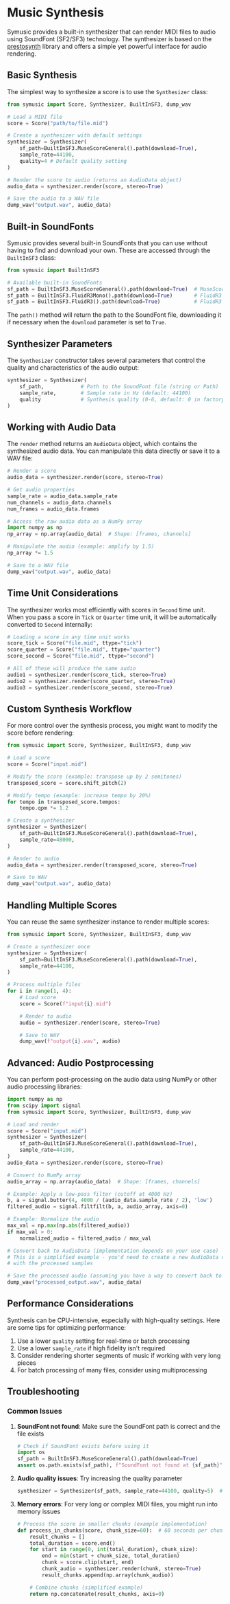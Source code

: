 # Music Synthesis

Symusic provides a built-in synthesizer that can render MIDI files to audio using SoundFont (SF2/SF3) technology. The synthesizer is based on the [prestosynth](https://github.com/lzqlzzq/prestosynth) library and offers a simple yet powerful interface for audio rendering.

## Basic Synthesis

The simplest way to synthesize a score is to use the `Synthesizer` class:

```python
from symusic import Score, Synthesizer, BuiltInSF3, dump_wav

# Load a MIDI file
score = Score("path/to/file.mid")

# Create a synthesizer with default settings
synthesizer = Synthesizer(
    sf_path=BuiltInSF3.MuseScoreGeneral().path(download=True),
    sample_rate=44100,
    quality=4 # Default quality setting
)

# Render the score to audio (returns an AudioData object)
audio_data = synthesizer.render(score, stereo=True)

# Save the audio to a WAV file
dump_wav("output.wav", audio_data)
```

## Built-in SoundFonts

Symusic provides several built-in SoundFonts that you can use without having to find and download your own. These are accessed through the `BuiltInSF3` class:

```python
from symusic import BuiltInSF3

# Available built-in SoundFonts
sf_path = BuiltInSF3.MuseScoreGeneral().path(download=True)  # MuseScore General (default)
sf_path = BuiltInSF3.FluidR3Mono().path(download=True)       # FluidR3 Mono
sf_path = BuiltInSF3.FluidR3().path(download=True)           # FluidR3 GM
```

The `path()` method will return the path to the SoundFont file, downloading it if necessary when the `download` parameter is set to `True`.

## Synthesizer Parameters

The `Synthesizer` constructor takes several parameters that control the quality and characteristics of the audio output:

```python
synthesizer = Synthesizer(
    sf_path,            # Path to the SoundFont file (string or Path)
    sample_rate,        # Sample rate in Hz (default: 44100)
    quality             # Synthesis quality (0-6, default: 0 in factory, 4 often good)
)
```

## Working with Audio Data

The `render` method returns an `AudioData` object, which contains the synthesized audio data. You can manipulate this data directly or save it to a WAV file:

```python
# Render a score
audio_data = synthesizer.render(score, stereo=True)

# Get audio properties
sample_rate = audio_data.sample_rate
num_channels = audio_data.channels
num_frames = audio_data.frames

# Access the raw audio data as a NumPy array
import numpy as np
np_array = np.array(audio_data)  # Shape: [frames, channels]

# Manipulate the audio (example: amplify by 1.5)
np_array *= 1.5

# Save to a WAV file
dump_wav("output.wav", audio_data)
```

## Time Unit Considerations

The synthesizer works most efficiently with scores in `Second` time unit. When you pass a score in `Tick` or `Quarter` time unit, it will be automatically converted to `Second` internally:

```python
# Loading a score in any time unit works
score_tick = Score("file.mid", ttype="tick")
score_quarter = Score("file.mid", ttype="quarter")
score_second = Score("file.mid", ttype="second")

# All of these will produce the same audio
audio1 = synthesizer.render(score_tick, stereo=True)
audio2 = synthesizer.render(score_quarter, stereo=True)
audio3 = synthesizer.render(score_second, stereo=True)
```

## Custom Synthesis Workflow

For more control over the synthesis process, you might want to modify the score before rendering:

```python
from symusic import Score, Synthesizer, BuiltInSF3, dump_wav

# Load a score
score = Score("input.mid")

# Modify the score (example: transpose up by 2 semitones)
transposed_score = score.shift_pitch(2)

# Modify tempo (example: increase tempo by 20%)
for tempo in transposed_score.tempos:
    tempo.qpm *= 1.2

# Create a synthesizer
synthesizer = Synthesizer(
    sf_path=BuiltInSF3.MuseScoreGeneral().path(download=True),
    sample_rate=48000,
)

# Render to audio
audio_data = synthesizer.render(transposed_score, stereo=True)

# Save to WAV
dump_wav("output.wav", audio_data)
```

## Handling Multiple Scores

You can reuse the same synthesizer instance to render multiple scores:

```python
from symusic import Score, Synthesizer, BuiltInSF3, dump_wav

# Create a synthesizer once
synthesizer = Synthesizer(
    sf_path=BuiltInSF3.MuseScoreGeneral().path(download=True),
    sample_rate=44100,
)

# Process multiple files
for i in range(1, 4):
    # Load score
    score = Score(f"input{i}.mid")

    # Render to audio
    audio = synthesizer.render(score, stereo=True)

    # Save to WAV
    dump_wav(f"output{i}.wav", audio)
```

## Advanced: Audio Postprocessing

You can perform post-processing on the audio data using NumPy or other audio processing libraries:

```python
import numpy as np
from scipy import signal
from symusic import Score, Synthesizer, BuiltInSF3, dump_wav

# Load and render
score = Score("input.mid")
synthesizer = Synthesizer(
    sf_path=BuiltInSF3.MuseScoreGeneral().path(download=True),
    sample_rate=44100,
)
audio_data = synthesizer.render(score, stereo=True)

# Convert to NumPy array
audio_array = np.array(audio_data)  # Shape: [frames, channels]

# Example: Apply a low-pass filter (cutoff at 4000 Hz)
b, a = signal.butter(4, 4000 / (audio_data.sample_rate / 2), 'low')
filtered_audio = signal.filtfilt(b, a, audio_array, axis=0)

# Example: Normalize the audio
max_val = np.max(np.abs(filtered_audio))
if max_val > 0:
    normalized_audio = filtered_audio / max_val

# Convert back to AudioData (implementation depends on your use case)
# This is a simplified example - you'd need to create a new AudioData object
# with the processed samples

# Save the processed audio (assuming you have a way to convert back to AudioData)
dump_wav("processed_output.wav", audio_data)
```

## Performance Considerations

Synthesis can be CPU-intensive, especially with high-quality settings. Here are some tips for optimizing performance:

1. Use a lower `quality` setting for real-time or batch processing
2. Use a lower `sample_rate` if high fidelity isn't required
3. Consider rendering shorter segments of music if working with very long pieces
4. For batch processing of many files, consider using multiprocessing

## Troubleshooting

### Common Issues

1. **SoundFont not found**: Make sure the SoundFont path is correct and the file exists
   ```python
   # Check if SoundFont exists before using it
   import os
   sf_path = BuiltInSF3.MuseScoreGeneral().path(download=True)
   assert os.path.exists(sf_path), f"SoundFont not found at {sf_path}"
   ```

2. **Audio quality issues**: Try increasing the quality parameter
   ```python
   synthesizer = Synthesizer(sf_path, sample_rate=44100, quality=5)  # Higher quality
   ```

3. **Memory errors**: For very long or complex MIDI files, you might run into memory issues
   ```python
   # Process the score in smaller chunks (example implementation)
   def process_in_chunks(score, chunk_size=60):  # 60 seconds per chunk
       result_chunks = []
       total_duration = score.end()
       for start in range(0, int(total_duration), chunk_size):
           end = min(start + chunk_size, total_duration)
           chunk = score.clip(start, end)
           chunk_audio = synthesizer.render(chunk, stereo=True)
           result_chunks.append(np.array(chunk_audio))

       # Combine chunks (simplified example)
       return np.concatenate(result_chunks, axis=0)
   ```
